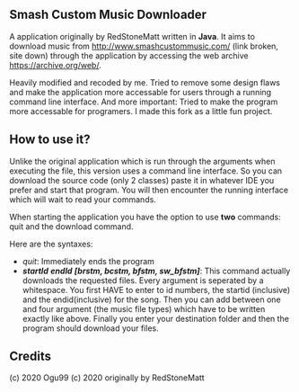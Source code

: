 Smash Custom Music Downloader
-

A application originally by RedStoneMatt written in <b>Java</b>. It aims to download music from http://www.smashcustommusic.com/ (link broken, site down) through the application by accessing the web archive https://archive.org/web/.
<p>
Heavily modified and recoded by me. Tried to remove some design flaws and make the application more accessable for users through a running command line interface. And more important: Tried to make the program more accessable for programers. I made this fork as a little fun project.

How to use it?
-

Unlike the original application which is run through the arguments when executing the file, this version uses a command line interface. So you can download the source code (only 2 classes) paste it in whatever IDE you prefer and start that program. You will then encounter the running interface which will wait to read your commands.
<p>
When starting the application you have the option to use <b>two</b> commands: quit and the download command.
<p>
Here are the syntaxes:
<ul>
  <li> <i>quit</i>: Immediately ends the program </li>
  <li> <i> <b>startId</b> <b>endId</b> <b>[brstm, bcstm, bfstm, sw_bfstm]</b></i>: This command actually downloads the requested files. Every argument is seperated by a whitespace. You first HAVE to enter to id numbers, the startid (inclusive) and the endid(inclusive) for the song. Then you can add between one and four argument (the music file types) which have to be written exactly like above. Finally you enter your destination folder and then the program should download your files. </li>
</ul>
  
Credits
-

(c) 2020 Ogu99
(c) 2020 originally by RedStoneMatt
